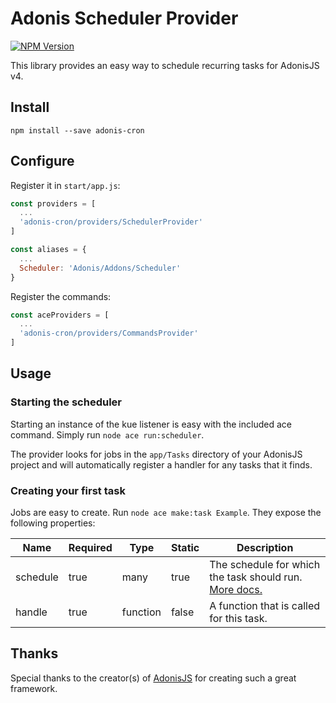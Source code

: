 # Adonis Scheduler Provider

[![NPM Version][npm-image]][npm-url]

This library provides an easy way to schedule recurring tasks for AdonisJS v4.

## Install

```
npm install --save adonis-cron
```

## Configure

Register it in `start/app.js`:

```javascript
const providers = [
  ...
  'adonis-cron/providers/SchedulerProvider'
]

const aliases = {
  ...
  Scheduler: 'Adonis/Addons/Scheduler'
}
```

Register the commands:

```javascript
const aceProviders = [
  ...
  'adonis-cron/providers/CommandsProvider'
]
```

## Usage

### Starting the scheduler

Starting an instance of the kue listener is easy with the included ace command. Simply run `node ace run:scheduler`.

The provider looks for jobs in the `app/Tasks` directory of your AdonisJS project and will automatically register a handler for any tasks that it finds.

### Creating your first task

Jobs are easy to create. Run `node ace make:task Example`. They expose the following properties:

| Name        | Required | Type      | Static | Description                                           |
|-------------|----------|-----------|--------|--------------------------------------------------------|
| schedule    | true     | many      | true   | The schedule for which the task should run. [More docs.](https://github.com/node-schedule/node-schedule#cron-style-scheduling)      |
| handle      | true     | function  | false  | A function that is called for this task.               |

## Thanks

Special thanks to the creator(s) of [AdonisJS](http://adonisjs.com/) for creating such a great framework.

[npm-image]: https://img.shields.io/npm/v/adonis-cron.svg?style=flat-square
[npm-url]: https://npmjs.org/package/adonis-cron
